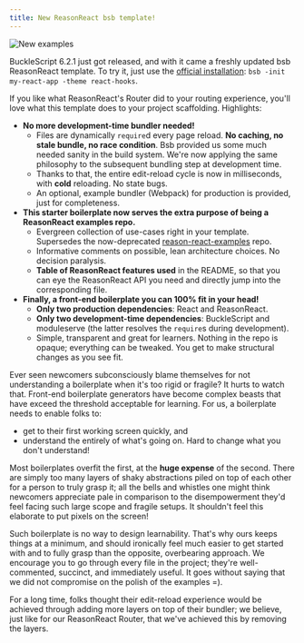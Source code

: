 ```yaml
---
title: New ReasonReact bsb template!
---
```


![New examples](/reason-react/img/new-bsb-template.png)

BuckleScript 6.2.1 just got released, and with it came a freshly updated bsb ReasonReact template. To try it, just use the [official installation](https://reasonml.github.io/reason-react/docs/en/installation#bucklescript): `bsb -init my-react-app -theme react-hooks`.

If you like what ReasonReact's Router did to your routing experience, you'll love what this template does to your project scaffolding. Highlights:

- **No more development-time bundler needed!**
  - Files are dynamically `require`d every page reload. **No caching, no stale bundle, no race condition**. Bsb provided us some much needed sanity in the build system. We're now applying the same philosophy to the subsequent bundling step at development time.
  - Thanks to that, the entire edit-reload cycle is now in milliseconds, with **cold** reloading. No state bugs.
  - An optional, example bundler (Webpack) for production is provided, just for completeness.
- **This starter boilerplate now serves the extra purpose of being a ReasonReact examples repo.**
  - Evergreen collection of use-cases right in your template. Supersedes the now-deprecated [reason-react-examples](https://github.com/reasonml-old/reason-react-example) repo.
  - Informative comments on possible, lean architecture choices. No decision paralysis.
  - **Table of ReasonReact features used** in the README, so that you can eye the ReasonReact API you need and directly jump into the corresponding file.
- **Finally, a front-end boilerplate you can 100% fit in your head!**
  - **Only two production dependencies**: React and ReasonReact.
  - **Only two development-time dependencies**: BuckleScript and moduleserve (the latter resolves the `require`s during development).
  - Simple, transparent and great for learners. Nothing in the repo is opaque; everything can be tweaked. You get to make structural changes as you see fit.

Ever seen newcomers subconsciously blame themselves for not understanding a boilerplate when it's too rigid or fragile? It hurts to watch that. Front-end boilerplate generators have become complex beasts that have exceed the threshold acceptable for learning. For us, a boilerplate needs to enable folks to:

- get to their first working screen quickly, and
- understand the entirely of what's going on. Hard to change what you don't understand!

Most boilerplates overfit the first, at the **huge expense** of the second. There are simply too many layers of shaky abstractions piled on top of each other for a person to truly grasp it; all the bells and whistles one might think newcomers appreciate pale in comparison to the disempowerment they'd feel facing such large scope and fragile setups. It shouldn't feel this elaborate to put pixels on the screen!

Such boilerplate is no way to design learnability. That's why ours keeps things at a minimum, and should ironically feel much easier to get started with and to fully grasp than the opposite, overbearing approach. We encourage you to go through every file in the project; they're well-commented, succinct, and immediately useful. It goes without saying that we did not compromise on the polish of the examples =).

For a long time, folks thought their edit-reload experience would be achieved through adding more layers on top of their bundler; we believe, just like for our ReasonReact Router, that we've achieved this by removing the layers.
